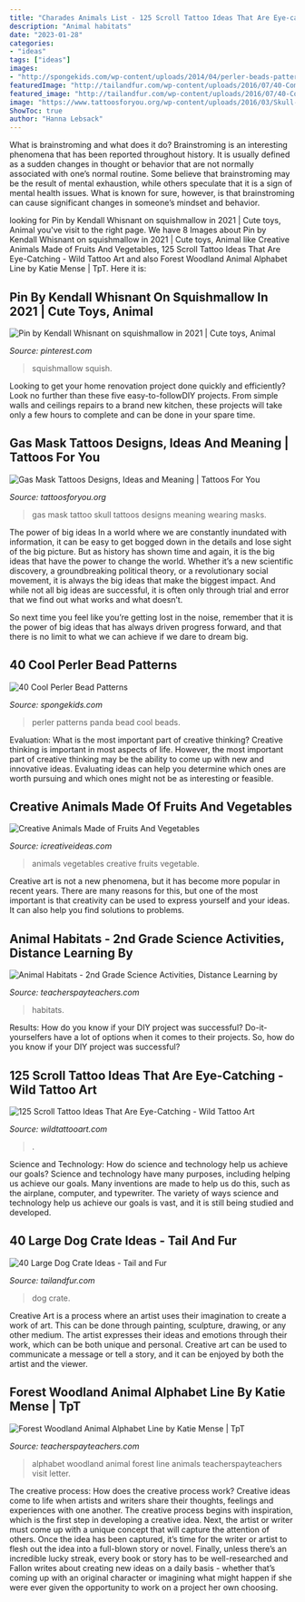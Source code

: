 ```yaml
---
title: "Charades Animals List - 125 Scroll Tattoo Ideas That Are Eye-catching"
description: "Animal habitats"
date: "2023-01-28"
categories:
- "ideas"
tags: ["ideas"]
images:
- "http://spongekids.com/wp-content/uploads/2014/04/perler-beads-patterns/26-panda-perler-beads-patterns.png"
featuredImage: "http://tailandfur.com/wp-content/uploads/2016/07/40-Comfy-Large-Dog-Crate-Ideas-10.png"
featured_image: "http://tailandfur.com/wp-content/uploads/2016/07/40-Comfy-Large-Dog-Crate-Ideas-10.png"
image: "https://www.tattoosforyou.org/wp-content/uploads/2016/03/Skull-Gas-Mask-Tattoo.jpg"
ShowToc: true
author: "Hanna Lebsack"
---
```



What is brainstroming and what does it do?
Brainstroming is an interesting phenomena that has been reported throughout history. It is usually defined as a sudden changes in thought or behavior that are not normally associated with one’s normal routine. Some believe that brainstroming may be the result of mental exhaustion, while others speculate that it is a sign of mental health issues. What is known for sure, however, is that brainstroming can cause significant changes in someone’s mindset and behavior.

	

		
looking for Pin by Kendall Whisnant on squishmallow in 2021 | Cute toys, Animal you've visit to the right page. We have 8 Images about Pin by Kendall Whisnant on squishmallow in 2021 | Cute toys, Animal like Creative Animals Made of Fruits And Vegetables, 125 Scroll Tattoo Ideas That Are Eye-Catching - Wild Tattoo Art and also Forest Woodland Animal Alphabet Line by Katie Mense | TpT. Here it is:
		
    
## Pin By Kendall Whisnant On Squishmallow In 2021 | Cute Toys, Animal

<img loading=lazy src="https://i.pinimg.com/736x/0f/0f/4d/0f0f4d3135082c5d619307937d4082dd.jpg" onerror="this.onerror=null;this.src='https://tse1.mm.bing.net/th?id=OIP.0-2KR7cxszsFo57ECxm8nwHaJ3&amp;pid=15.1';" alt="Pin by Kendall Whisnant on squishmallow in 2021 | Cute toys, Animal">

_Source: pinterest.com_

>squishmallow squish. 

	

Looking to get your home renovation project done quickly and efficiently? Look no further than these five easy-to-followDIY projects. From simple walls and ceilings repairs to a brand new kitchen, these projects will take only a few hours to complete and can be done in your spare time.

    
## Gas Mask Tattoos Designs, Ideas And Meaning | Tattoos For You

<img loading=lazy src="https://www.tattoosforyou.org/wp-content/uploads/2016/03/Skull-Gas-Mask-Tattoo.jpg" onerror="this.onerror=null;this.src='https://tse1.mm.bing.net/th?id=OIP.P5lzV9DKL3Q0ouFNkyMMBAHaJ6&amp;pid=15.1';" alt="Gas Mask Tattoos Designs, Ideas and Meaning | Tattoos For You">

_Source: tattoosforyou.org_

>gas mask tattoo skull tattoos designs meaning wearing masks. 

	

The power of big ideas
In a world where we are constantly inundated with information, it can be easy to get bogged down in the details and lose sight of the big picture. But as history has shown time and again, it is the big ideas that have the power to change the world.
Whether it’s a new scientific discovery, a groundbreaking political theory, or a revolutionary social movement, it is always the big ideas that make the biggest impact. And while not all big ideas are successful, it is often only through trial and error that we find out what works and what doesn’t.

So next time you feel like you’re getting lost in the noise, remember that it is the power of big ideas that has always driven progress forward, and that there is no limit to what we can achieve if we dare to dream big.

    
## 40 Cool Perler Bead Patterns

<img loading=lazy src="http://spongekids.com/wp-content/uploads/2014/04/perler-beads-patterns/26-panda-perler-beads-patterns.png" onerror="this.onerror=null;this.src='https://tse3.mm.bing.net/th?id=OIP.ORPiR3BT4MhYn3JWSBucoQHaIB&amp;pid=15.1';" alt="40 Cool Perler Bead Patterns">

_Source: spongekids.com_

>perler patterns panda bead cool beads. 

	

Evaluation: What is the most important part of creative thinking?
Creative thinking is important in most aspects of life. However, the most important part of creative thinking may be the ability to come up with new and innovative ideas. Evaluating ideas can help you determine which ones are worth pursuing and which ones might not be as interesting or feasible.

    
## Creative Animals Made Of Fruits And Vegetables

<img loading=lazy src="https://www.icreativeideas.com/wp-content/uploads/2014/08/Creative-Animals-Made-of-Fruits-And-Vegetables-21.jpg" onerror="this.onerror=null;this.src='https://tse2.mm.bing.net/th?id=OIP.Rn62N-8jVTMp192U0zmYLQHaFC&amp;pid=15.1';" alt="Creative Animals Made of Fruits And Vegetables">

_Source: icreativeideas.com_

>animals vegetables creative fruits vegetable. 

	

Creative art is not a new phenomena, but it has become more popular in recent years. There are many reasons for this, but one of the most important is that creativity can be used to express yourself and your ideas. It can also help you find solutions to problems.

    
## Animal Habitats - 2nd Grade Science Activities, Distance Learning By

<img loading=lazy src="https://ecdn.teacherspayteachers.com/thumbitem/Habitats-1810604-1585304416/original-1810604-2.jpg" onerror="this.onerror=null;this.src='https://tse1.mm.bing.net/th?id=OIP.BwtXwJAdFZhKeClb8cWj7gAAAA&amp;pid=15.1';" alt="Animal Habitats - 2nd Grade Science Activities, Distance Learning by">

_Source: teacherspayteachers.com_

>habitats. 

	

Results: How do you know if your DIY project was successful?
Do-it-yourselfers have a lot of options when it comes to their projects. So, how do you know if your DIY project was successful?

    
## 125 Scroll Tattoo Ideas That Are Eye-Catching - Wild Tattoo Art

<img loading=lazy src="https://www.wildtattooart.com/wp-content/uploads/2021/05/Scroll_Tattoos_23052126.jpg" onerror="this.onerror=null;this.src='https://tse1.mm.bing.net/th?id=OIP.U3H-vXhcQMK6wsyYArAfVAHaJQ&amp;pid=15.1';" alt="125 Scroll Tattoo Ideas That Are Eye-Catching - Wild Tattoo Art">

_Source: wildtattooart.com_

>. 

	

Science and Technology: How do science and technology help us achieve our goals?
Science and technology have many purposes, including helping us achieve our goals. Many inventions are made to help us do this, such as the airplane, computer, and typewriter. The variety of ways science and technology help us achieve our goals is vast, and it is still being studied and developed.

    
## 40 Large Dog Crate Ideas - Tail And Fur

<img loading=lazy src="http://tailandfur.com/wp-content/uploads/2016/07/40-Comfy-Large-Dog-Crate-Ideas-10.png" onerror="this.onerror=null;this.src='https://tse2.mm.bing.net/th?id=OIP.hoADSboKnPLYcoiemmLd5AHaLI&amp;pid=15.1';" alt="40 Large Dog Crate Ideas - Tail and Fur">

_Source: tailandfur.com_

>dog crate. 

	

Creative Art is a process where an artist uses their imagination to create a work of art. This can be done through painting, sculpture, drawing, or any other medium. The artist expresses their ideas and emotions through their work, which can be both unique and personal. Creative art can be used to communicate a message or tell a story, and it can be enjoyed by both the artist and the viewer.

    
## Forest Woodland Animal Alphabet Line By Katie Mense | TpT

<img loading=lazy src="https://ecdn.teacherspayteachers.com/thumbitem/Forest-Woodland-Animal-Alphabet-Line-072416300-1369867237-1456790557/original-711977-2.jpg" onerror="this.onerror=null;this.src='https://tse4.mm.bing.net/th?id=OIP.45tYlf4qd-XEkjVDco9qUAAAAA&amp;pid=15.1';" alt="Forest Woodland Animal Alphabet Line by Katie Mense | TpT">

_Source: teacherspayteachers.com_

>alphabet woodland animal forest line animals teacherspayteachers visit letter. 

	

The creative process: How does the creative process work?
Creative ideas come to life when artists and writers share their thoughts, feelings and experiences with one another. The creative process begins with inspiration, which is the first step in developing a creative idea. Next, the artist or writer must come up with a unique concept that will capture the attention of others. Once the idea has been captured, it’s time for the writer or artist to flesh out the idea into a full-blown story or novel. Finally, unless there’s an incredible lucky streak, every book or story has to be well-researched and Fallon writes about creating new ideas on a daily basis - whether that’s coming up with an original character or imagining what might happen if she were ever given the opportunity to work on a project her own choosing.

